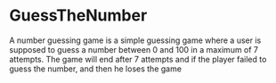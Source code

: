 # GuessTheNumber
A number guessing game is a simple guessing game where a user is supposed to guess a number between 0 and 100 in a maximum of 7 attempts. The game will end after 7 attempts and if the player failed to guess the number, and then he loses the game
